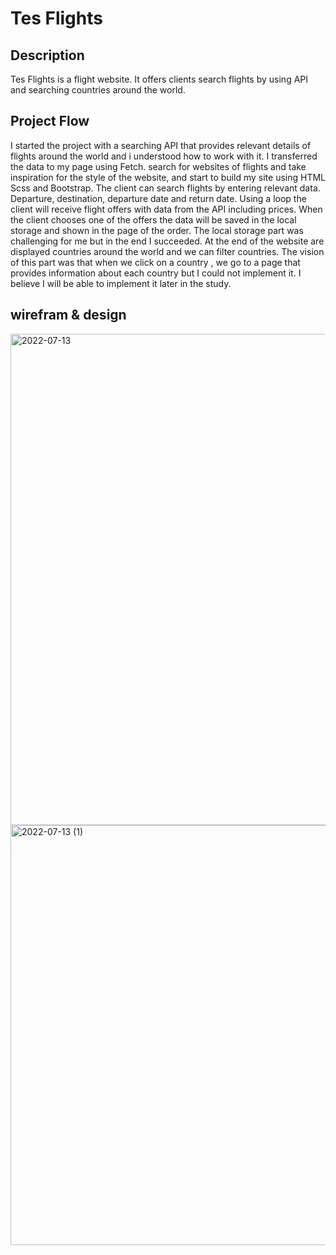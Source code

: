 # Tes Flights
## Description
Tes Flights is a flight website. It offers clients search  flights by using API and  searching countries around the world.
## Project Flow
I started the project with a searching API that provides relevant details of flights around the world and i understood how to work with it.
I transferred the data to my page using Fetch.
search for websites of flights and take inspiration for the style of the website, and start to build my site using HTML Scss  and Bootstrap.
The client  can search flights by entering relevant data. Departure, destination, departure date and return date.
Using a loop the client will receive flight offers with data from the API including prices.
When the client chooses one of the offers the data will be saved in the local storage and shown in the page of the order.
The local storage part was challenging for me but in the end I succeeded.
At the end of the website are displayed countries around the world and we can filter countries. The vision of this part was that when we click on a country  , we go to a page that provides information about each country but I could not implement it. I believe I will be able to implement it later in the study.
## wirefram & design
<img width="786" alt="2022-07-13" src="https://user-images.githubusercontent.com/100847911/178668169-ed5f9d39-cba7-40d4-8486-f67016d3c0bd.png">
<img width="672" alt="2022-07-13 (1)" src="https://user-images.githubusercontent.com/100847911/178668172-dbd96194-f8e4-4af3-b990-ca1c66886e9e.png">
